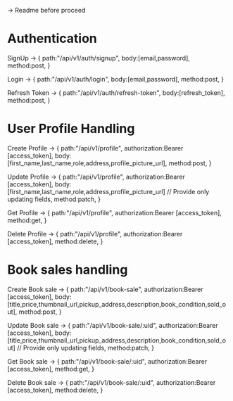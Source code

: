 -> Readme before proceed

# Authentication

SignUp -> {
path:"/api/v1/auth/signup",
body:[email,password],
method:post,
}

Login -> {
path:"/api/v1/auth/login",
body:[email,password],
method:post,
}

Refresh Token -> {
path:"/api/v1/auth/refresh-token",
body:[refresh_token],
method:post,
}

# User Profile Handling

Create Profile -> {
path:"/api/v1/profile",
authorization:Bearer [access_token],
body:[first_name,last_name,role,address,profile_picture_url],
method:post,
}

Update Profile -> {
path:"/api/v1/profile",
authorization:Bearer [access_token],
body:[first_name,last_name,role,address,profile_picture_url] // Provide only updating fields,
method:patch,
}

Get Profile -> {
path:"/api/v1/profile",
authorization:Bearer [access_token],
method:get,
}

Delete Profile -> {
path:"/api/v1/profile",
authorization:Bearer [access_token],
method:delete,
}

# Book sales handling

Create Book sale -> {
path:"/api/v1/book-sale",
authorization:Bearer [access_token],
body:[title,price,thumbnail_url,pickup_address,description,book_condition,sold_out],
method:post,
}

Update Book sale -> {
path:"/api/v1/book-sale/:uid",
authorization:Bearer [access_token],
body:[title,price,thumbnail_url,pickup_address,description,book_condition,sold_out] // Provide only updating fields,
method:patch,
}

Get Book sale -> {
path:"/api/v1/book-sale/:uid",
authorization:Bearer [access_token],
method:get,
}

Delete Book sale -> {
path:"/api/v1/book-sale/:uid",
authorization:Bearer [access_token],
method:delete,
}
